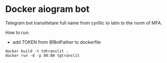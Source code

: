 # Docker aiogram bot
Telegram bot translitetare full name from cyrillic to latin to the norm of MFA.

How to run:
- add TOKEN from @BotFather to dockerfile

```
docker build -t tdtranslit .
docker run -d -p 80:80 tgtranslit
```
